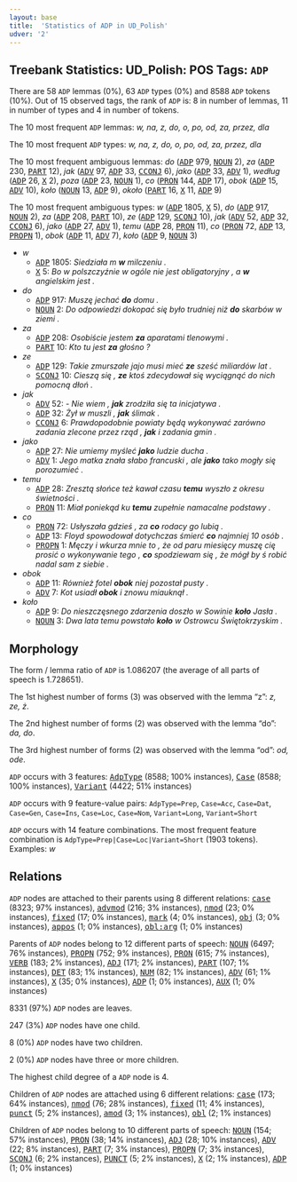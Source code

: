 ```yaml
---
layout: base
title:  'Statistics of ADP in UD_Polish'
udver: '2'
---
```


## Treebank Statistics: UD_Polish: POS Tags: `ADP`

There are 58 `ADP` lemmas (0%), 63 `ADP` types (0%) and 8588 `ADP` tokens (10%).
Out of 15 observed tags, the rank of `ADP` is: 8 in number of lemmas, 11 in number of types and 4 in number of tokens.

The 10 most frequent `ADP` lemmas: <em>w, na, z, do, o, po, od, za, przez, dla</em>

The 10 most frequent `ADP` types:  <em>w, na, z, do, o, po, od, za, przez, dla</em>

The 10 most frequent ambiguous lemmas: <em>do</em> (<tt><a href="pl-pos-ADP.html">ADP</a></tt> 979, <tt><a href="pl-pos-NOUN.html">NOUN</a></tt> 2), <em>za</em> (<tt><a href="pl-pos-ADP.html">ADP</a></tt> 230, <tt><a href="pl-pos-PART.html">PART</a></tt> 12), <em>jak</em> (<tt><a href="pl-pos-ADV.html">ADV</a></tt> 97, <tt><a href="pl-pos-ADP.html">ADP</a></tt> 33, <tt><a href="pl-pos-CCONJ.html">CCONJ</a></tt> 6), <em>jako</em> (<tt><a href="pl-pos-ADP.html">ADP</a></tt> 33, <tt><a href="pl-pos-ADV.html">ADV</a></tt> 1), <em>według</em> (<tt><a href="pl-pos-ADP.html">ADP</a></tt> 26, <tt><a href="pl-pos-X.html">X</a></tt> 2), <em>poza</em> (<tt><a href="pl-pos-ADP.html">ADP</a></tt> 23, <tt><a href="pl-pos-NOUN.html">NOUN</a></tt> 1), <em>co</em> (<tt><a href="pl-pos-PRON.html">PRON</a></tt> 144, <tt><a href="pl-pos-ADP.html">ADP</a></tt> 17), <em>obok</em> (<tt><a href="pl-pos-ADP.html">ADP</a></tt> 15, <tt><a href="pl-pos-ADV.html">ADV</a></tt> 10), <em>koło</em> (<tt><a href="pl-pos-NOUN.html">NOUN</a></tt> 13, <tt><a href="pl-pos-ADP.html">ADP</a></tt> 9), <em>około</em> (<tt><a href="pl-pos-PART.html">PART</a></tt> 16, <tt><a href="pl-pos-X.html">X</a></tt> 11, <tt><a href="pl-pos-ADP.html">ADP</a></tt> 9)

The 10 most frequent ambiguous types:  <em>w</em> (<tt><a href="pl-pos-ADP.html">ADP</a></tt> 1805, <tt><a href="pl-pos-X.html">X</a></tt> 5), <em>do</em> (<tt><a href="pl-pos-ADP.html">ADP</a></tt> 917, <tt><a href="pl-pos-NOUN.html">NOUN</a></tt> 2), <em>za</em> (<tt><a href="pl-pos-ADP.html">ADP</a></tt> 208, <tt><a href="pl-pos-PART.html">PART</a></tt> 10), <em>ze</em> (<tt><a href="pl-pos-ADP.html">ADP</a></tt> 129, <tt><a href="pl-pos-SCONJ.html">SCONJ</a></tt> 10), <em>jak</em> (<tt><a href="pl-pos-ADV.html">ADV</a></tt> 52, <tt><a href="pl-pos-ADP.html">ADP</a></tt> 32, <tt><a href="pl-pos-CCONJ.html">CCONJ</a></tt> 6), <em>jako</em> (<tt><a href="pl-pos-ADP.html">ADP</a></tt> 27, <tt><a href="pl-pos-ADV.html">ADV</a></tt> 1), <em>temu</em> (<tt><a href="pl-pos-ADP.html">ADP</a></tt> 28, <tt><a href="pl-pos-PRON.html">PRON</a></tt> 11), <em>co</em> (<tt><a href="pl-pos-PRON.html">PRON</a></tt> 72, <tt><a href="pl-pos-ADP.html">ADP</a></tt> 13, <tt><a href="pl-pos-PROPN.html">PROPN</a></tt> 1), <em>obok</em> (<tt><a href="pl-pos-ADP.html">ADP</a></tt> 11, <tt><a href="pl-pos-ADV.html">ADV</a></tt> 7), <em>koło</em> (<tt><a href="pl-pos-ADP.html">ADP</a></tt> 9, <tt><a href="pl-pos-NOUN.html">NOUN</a></tt> 3)


* <em>w</em>
  * <tt><a href="pl-pos-ADP.html">ADP</a></tt> 1805: <em>Siedziała m <b>w</b> milczeniu .</em>
  * <tt><a href="pl-pos-X.html">X</a></tt> 5: <em>Bo w polszczyźnie w ogóle nie jest obligatoryjny , a <b>w</b> angielskim jest .</em>
* <em>do</em>
  * <tt><a href="pl-pos-ADP.html">ADP</a></tt> 917: <em>Muszę jechać <b>do</b> domu .</em>
  * <tt><a href="pl-pos-NOUN.html">NOUN</a></tt> 2: <em>Do odpowiedzi dokopać się było trudniej niż <b>do</b> skarbów w ziemi .</em>
* <em>za</em>
  * <tt><a href="pl-pos-ADP.html">ADP</a></tt> 208: <em>Osobiście jestem <b>za</b> aparatami tlenowymi .</em>
  * <tt><a href="pl-pos-PART.html">PART</a></tt> 10: <em>Kto tu jest <b>za</b> głośno ?</em>
* <em>ze</em>
  * <tt><a href="pl-pos-ADP.html">ADP</a></tt> 129: <em>Takie zmurszałe jajo musi mieć <b>ze</b> sześć miliardów lat .</em>
  * <tt><a href="pl-pos-SCONJ.html">SCONJ</a></tt> 10: <em>Cieszą się , <b>ze</b> ktoś zdecydował się wyciągnąć do nich pomocną dłoń .</em>
* <em>jak</em>
  * <tt><a href="pl-pos-ADV.html">ADV</a></tt> 52: <em>- Nie wiem , <b>jak</b> zrodziła się ta inicjatywa .</em>
  * <tt><a href="pl-pos-ADP.html">ADP</a></tt> 32: <em>Żył w muszli , <b>jak</b> ślimak .</em>
  * <tt><a href="pl-pos-CCONJ.html">CCONJ</a></tt> 6: <em>Prawdopodobnie powiaty będą wykonywać zarówno zadania zlecone przez rząd , <b>jak</b> i zadania gmin .</em>
* <em>jako</em>
  * <tt><a href="pl-pos-ADP.html">ADP</a></tt> 27: <em>Nie umiemy myśleć <b>jako</b> ludzie ducha .</em>
  * <tt><a href="pl-pos-ADV.html">ADV</a></tt> 1: <em>Jego matka znała słabo francuski , ale <b>jako</b> tako mogły się porozumieć .</em>
* <em>temu</em>
  * <tt><a href="pl-pos-ADP.html">ADP</a></tt> 28: <em>Zresztą słońce też kawał czasu <b>temu</b> wyszło z okresu świetności .</em>
  * <tt><a href="pl-pos-PRON.html">PRON</a></tt> 11: <em>Miał poniekąd ku <b>temu</b> zupełnie namacalne podstawy .</em>
* <em>co</em>
  * <tt><a href="pl-pos-PRON.html">PRON</a></tt> 72: <em>Usłyszała gdzieś , za <b>co</b> rodacy go lubią .</em>
  * <tt><a href="pl-pos-ADP.html">ADP</a></tt> 13: <em>Floyd spowodował dotychczas śmierć <b>co</b> najmniej 10 osób .</em>
  * <tt><a href="pl-pos-PROPN.html">PROPN</a></tt> 1: <em>Męczy i wkurza mnie to , że od paru miesięcy muszę cię prosić o wykonywanie tego , <b>co</b> spodziewam się , że mógł by ś robić nadal sam z siebie .</em>
* <em>obok</em>
  * <tt><a href="pl-pos-ADP.html">ADP</a></tt> 11: <em>Również fotel <b>obok</b> niej pozostał pusty .</em>
  * <tt><a href="pl-pos-ADV.html">ADV</a></tt> 7: <em>Kot usiadł <b>obok</b> i znowu miauknął .</em>
* <em>koło</em>
  * <tt><a href="pl-pos-ADP.html">ADP</a></tt> 9: <em>Do nieszczęsnego zdarzenia doszło w Sowinie <b>koło</b> Jasła .</em>
  * <tt><a href="pl-pos-NOUN.html">NOUN</a></tt> 3: <em>Dwa lata temu powstało <b>koło</b> w Ostrowcu Świętokrzyskim .</em>

## Morphology

The form / lemma ratio of `ADP` is 1.086207 (the average of all parts of speech is 1.728651).

The 1st highest number of forms (3) was observed with the lemma “z”: <em>z, ze, ż</em>.

The 2nd highest number of forms (2) was observed with the lemma “do”: <em>da, do</em>.

The 3rd highest number of forms (2) was observed with the lemma “od”: <em>od, ode</em>.

`ADP` occurs with 3 features: <tt><a href="pl-feat-AdpType.html">AdpType</a></tt> (8588; 100% instances), <tt><a href="pl-feat-Case.html">Case</a></tt> (8588; 100% instances), <tt><a href="pl-feat-Variant.html">Variant</a></tt> (4422; 51% instances)

`ADP` occurs with 9 feature-value pairs: `AdpType=Prep`, `Case=Acc`, `Case=Dat`, `Case=Gen`, `Case=Ins`, `Case=Loc`, `Case=Nom`, `Variant=Long`, `Variant=Short`

`ADP` occurs with 14 feature combinations.
The most frequent feature combination is `AdpType=Prep|Case=Loc|Variant=Short` (1903 tokens).
Examples: <em>w</em>


## Relations

`ADP` nodes are attached to their parents using 8 different relations: <tt><a href="pl-dep-case.html">case</a></tt> (8323; 97% instances), <tt><a href="pl-dep-advmod.html">advmod</a></tt> (216; 3% instances), <tt><a href="pl-dep-nmod.html">nmod</a></tt> (23; 0% instances), <tt><a href="pl-dep-fixed.html">fixed</a></tt> (17; 0% instances), <tt><a href="pl-dep-mark.html">mark</a></tt> (4; 0% instances), <tt><a href="pl-dep-obj.html">obj</a></tt> (3; 0% instances), <tt><a href="pl-dep-appos.html">appos</a></tt> (1; 0% instances), <tt><a href="pl-dep-obl-arg.html">obl:arg</a></tt> (1; 0% instances)

Parents of `ADP` nodes belong to 12 different parts of speech: <tt><a href="pl-pos-NOUN.html">NOUN</a></tt> (6497; 76% instances), <tt><a href="pl-pos-PROPN.html">PROPN</a></tt> (752; 9% instances), <tt><a href="pl-pos-PRON.html">PRON</a></tt> (615; 7% instances), <tt><a href="pl-pos-VERB.html">VERB</a></tt> (183; 2% instances), <tt><a href="pl-pos-ADJ.html">ADJ</a></tt> (171; 2% instances), <tt><a href="pl-pos-PART.html">PART</a></tt> (107; 1% instances), <tt><a href="pl-pos-DET.html">DET</a></tt> (83; 1% instances), <tt><a href="pl-pos-NUM.html">NUM</a></tt> (82; 1% instances), <tt><a href="pl-pos-ADV.html">ADV</a></tt> (61; 1% instances), <tt><a href="pl-pos-X.html">X</a></tt> (35; 0% instances), <tt><a href="pl-pos-ADP.html">ADP</a></tt> (1; 0% instances), <tt><a href="pl-pos-AUX.html">AUX</a></tt> (1; 0% instances)

8331 (97%) `ADP` nodes are leaves.

247 (3%) `ADP` nodes have one child.

8 (0%) `ADP` nodes have two children.

2 (0%) `ADP` nodes have three or more children.

The highest child degree of a `ADP` node is 4.

Children of `ADP` nodes are attached using 6 different relations: <tt><a href="pl-dep-case.html">case</a></tt> (173; 64% instances), <tt><a href="pl-dep-nmod.html">nmod</a></tt> (76; 28% instances), <tt><a href="pl-dep-fixed.html">fixed</a></tt> (11; 4% instances), <tt><a href="pl-dep-punct.html">punct</a></tt> (5; 2% instances), <tt><a href="pl-dep-amod.html">amod</a></tt> (3; 1% instances), <tt><a href="pl-dep-obl.html">obl</a></tt> (2; 1% instances)

Children of `ADP` nodes belong to 10 different parts of speech: <tt><a href="pl-pos-NOUN.html">NOUN</a></tt> (154; 57% instances), <tt><a href="pl-pos-PRON.html">PRON</a></tt> (38; 14% instances), <tt><a href="pl-pos-ADJ.html">ADJ</a></tt> (28; 10% instances), <tt><a href="pl-pos-ADV.html">ADV</a></tt> (22; 8% instances), <tt><a href="pl-pos-PART.html">PART</a></tt> (7; 3% instances), <tt><a href="pl-pos-PROPN.html">PROPN</a></tt> (7; 3% instances), <tt><a href="pl-pos-SCONJ.html">SCONJ</a></tt> (6; 2% instances), <tt><a href="pl-pos-PUNCT.html">PUNCT</a></tt> (5; 2% instances), <tt><a href="pl-pos-X.html">X</a></tt> (2; 1% instances), <tt><a href="pl-pos-ADP.html">ADP</a></tt> (1; 0% instances)

